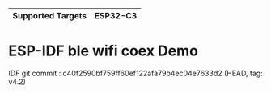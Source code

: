 | Supported Targets | ESP32-C3 |
| ----------------- | ----- |

ESP-IDF ble wifi coex Demo
========================

IDF git commit : c40f2590bf759ff60ef122afa79b4ec04e7633d2 (HEAD, tag: v4.2)

